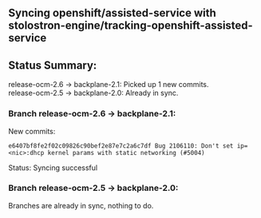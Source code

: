 ## Syncing openshift/assisted-service with stolostron-engine/tracking-openshift-assisted-service

## Status Summary:

release-ocm-2.6 -> backplane-2.1: Picked up 1 new commits.  
release-ocm-2.5 -> backplane-2.0: Already in sync.  

### Branch release-ocm-2.6 -> backplane-2.1:

New commits:

```
e6407bf8fe2f02c09826c90bef2e87e7c2a6c7df Bug 2106110: Don't set ip=<nic>:dhcp kernel params with static networking (#5004)
```

Status: Syncing successful

### Branch release-ocm-2.5 -> backplane-2.0:

Branches are already in sync, nothing to do.
